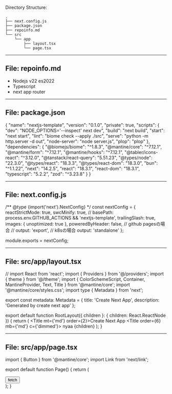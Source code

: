 Directory Structure:
```
.
├── next.config.js
├── package.json
├── repoinfo.md
└── src
    └── app
        ├── layout.tsx
        └── page.tsx

```

---
File: repoinfo.md
---
- Nodejs v22 es2022
- Typescript
- next app router

---
File: package.json
---
{
  "name": "nextjs-template",
  "version": "0.1.0",
  "private": true,
  "scripts": {
    "dev": "NODE_OPTIONS='--inspect' next dev",
    "build": "next build",
    "start": "next start",
    "lint": "biome check --apply ./src",
    "serve": "python -m http.server -d out",
    "node-server": "node server.js",
    "plop": "plop"
  },
  "dependencies": {
    "@biomejs/biome": "^1.8.3",
    "@mantine/core": "^7.12.1",
    "@mantine/form": "^7.12.1",
    "@mantine/hooks": "^7.12.1",
    "@tabler/icons-react": "^3.12.0",
    "@tanstack/react-query": "5.51.23",
    "@types/node": "22.3.0",
    "@types/react": "18.3.3",
    "@types/react-dom": "18.3.0",
    "bun": "^1.1.22",
    "next": "14.2.5",
    "react": "18.3.1",
    "react-dom": "18.3.1",
    "typescript": "5.2.2",
    "zod": "^3.23.8"
  }
}

---
File: next.config.js
---
/** @type {import('next').NextConfig} */
const nextConfig = {
  reactStrictMode: true,
  swcMinify: true,
  // basePath: process.env.GITHUB_ACTIONS && 'nextjs-template',
  trailingSlash: true,
  images: {
    unoptimized: true
  },
  poweredByHeader: false,
  // github pagesの場合
  // output: 'export',
  // k8sの場合
  output: 'standalone'
};

module.exports = nextConfig;

---
File: src/app/layout.tsx
---
// import React from 'react';
import { Providers } from '@/providers';
import { theme } from '@/theme';
import { ColorSchemeScript, Container, MantineProvider, Text, Title } from '@mantine/core';
import '@mantine/core/styles.css';
import type { Metadata } from 'next';

export const metadata: Metadata = {
  title: 'Create Next App',
  description: 'Generated by create next app'
};

export default function RootLayout({ children }: { children: React.ReactNode }) {
  return (
    <html lang='ja'>
      <head>
        <meta name='viewport' content='minimum-scale=1, initial-scale=1, width=device-width, user-scalable=no' />
        <ColorSchemeScript />
      </head>
      <body>
        <MantineProvider theme={theme}>
          <Providers>
            <Container>
              <Title mt={'md'} order={2}>Create Next App</Title>
              <Title order={6} mb={'md'} c={'dimmed'}>
                nyaa
              </Title>
              {children}
            </Container>
          </Providers>
        </MantineProvider>
      </body>
    </html>
  );
}

---
File: src/app/page.tsx
---
import { Button } from '@mantine/core';
import Link from 'next/link';

export default function Page() {
  return (
    <main>
      <Button component={Link} href='/sample/fetch'>
        fetch
      </Button>
    </main>
  );
}

